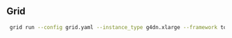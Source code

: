 

## Grid

```bash
 grid run --config grid.yaml --instance_type g4dn.xlarge --framework torch deep_gamma/ops/chem.py --data_dir grid:cosmo-gammas:6
 ```